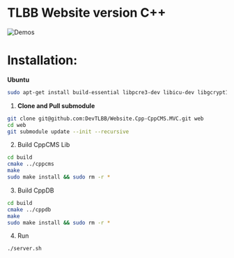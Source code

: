 # TLBB Website version C++

![Demos](https://raw.githubusercontent.com/DevTLBB/Website.Cpp-CppCMS.MVC/master/resources/media/images/webdemos.png)

# Installation:

**Ubuntu**

```bash
sudo apt-get install build-essential libpcre3-dev libicu-dev libgcrypt11-dev zlib1g-dev cmake
```

1. **Clone and Pull submodule**

```bash
git clone git@github.com:DevTLBB/Website.Cpp-CppCMS.MVC.git web
cd web
git submodule update --init --recursive
```

2. Build CppCMS Lib

```bash
cd build
cmake ../cppcms
make
sudo make install && sudo rm -r *
```

3. Build CppDB

```bash
cd build
cmake ../cppdb
make
sudo make install && sudo rm -r *
```

4. Run
```bash
./server.sh
```
